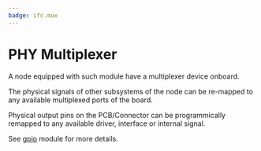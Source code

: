 ```yaml
---
badge: ifc.mux
---
```


# PHY Multiplexer

A node equipped with such module have a multiplexer device onboard.

The physical signals of other subsystems of the node can be re-mapped to any available multiplexed ports of the board.

Physical output pins on the PCB/Connector can be programmically remapped to any available driver, interface or internal signal.

See [gpio](ports_gpio) module for more details.
